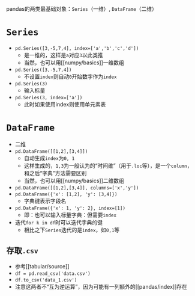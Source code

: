 pandas的两类最基础对象：`Series`（一维）, `DataFrame`（二维）
#  `Series`
- `pd.Series([3,-5,7,4], index=['a','b','c','d'])`
  - 是一维的，这样是`a`对应`3`以此类推
  - 当然，也可以用[[numpy/basics]]一维数组
- `pd.Series([3,-5,7,4])`
  - 不设置`index`则自动`0`开始数字作为`index`
- `pd.Series(3)`
  - 输入标量
- `pd.Series(3, index=['a'])`
  - 此时如果使用index则使用单元素表
# `DataFrame`
- 二维
- `pd.DataFrame([[1,2],[3,4]])`
  - 自动生成`index`为`0, 1`
  - 这样生成的，`1,3`为一般认为的“时间维”（用于`.loc`等），是一个`column`，和之后“字典”方法需要区别
  - 当然，也可以用[[numpy/basics]]二维数组
- `pd.DataFrame([[1,2],[3,4]], columns=['x','y'])`
- `pd.DataFrame({'x': [1,2], 'y': [3,4]})`
  - 字典键表示字段名
- `pd.DataFrame({'x': 1, 'y': 2}, index=[1])`
  - 即：也可以输入标量字典：但需要`index`
- 迭代`for k in df`时可以迭代字典的键
  - 相比之下`Series`迭代的是`index`，如`0,1`等
## 存取`.csv`
- 参考[[tabular/source]]
- `df = pd.read_csv('data.csv')`
- `df.to_csv('data_1.csv')`
- 注意这两者不“互为逆运算”，因为可能有一列额外的[[pandas/index]]存在